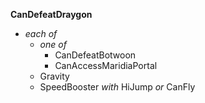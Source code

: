 ﻿**CanDefeatDraygon**

- *each of*
  - *one of*
    - CanDefeatBotwoon
    - CanAccessMaridiaPortal
  - Gravity
  - SpeedBooster *with* HiJump *or* CanFly
